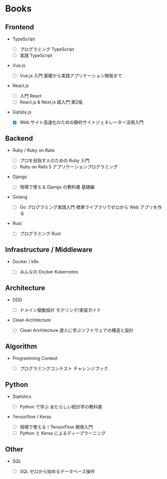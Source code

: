# Books

## Frontend

- TypeScript

  - [ ] プログラミング TypeScript
  - [ ] 実践 TypeScript

- Vue.js

  - [ ] Vue.js 入門 基礎から実践アプリケーション開発まで

- React.js

  - [ ] 入門 React
  - [ ] React.js & Next.js 超入門 第2版

- Gatsby.js

  - [x] Web サイト高速化のための静的サイトジェネレーター活用入門

## Backend

- Ruby / Ruby on Rails

  - [ ] プロを目指す人のための Ruby 入門
  - [ ] Ruby on Rails 5 アプリケーションプログラミング

- Django

  - [ ] 現場で使える Django の教科書 基礎編

- Golang

  - [ ] Go プログラミング実践入門 標準ライブラリでゼロから Web アプリを作る

- Rust

  - [ ] プログラミング Rust

## Infrastructure / Middleware

- Docker / k8s

  - [ ] みんなの Docker Kubernetes

## Architecture

- DDD

  - [ ] ドメイン駆動設計 モデリング/実装ガイド

- Clean Architecture

  - [ ] Clean Architecture 達人に学ぶソフトウェアの構造と設計

## Algorithm

- Programming Contest

  - [ ] プログラミングコンテスト チャレンジブック

## Python

- Statistics

  - [ ] Python で学ぶ あたらしい統計学の教科書

- Tensorflow / Keras

  - [ ] 現場で使える！TensorFlow 開発入門
  - [ ] Python と Keras によるディープラーニング

## Other

- SQL

  - [ ] SQL ゼロから始めるデータベース操作
